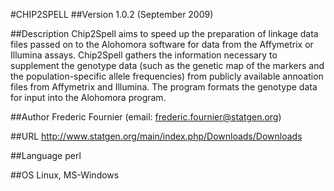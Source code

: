 #CHIP2SPELL
##Version
1.0.2 (September 2009)

##Description
Chip2Spell aims to speed up the preparation of linkage data files passed on to the Alohomora software for data from the Affymetrix or Illumina assays. Chip2Spell gathers the information necessary to supplement the genotype data (such as the genetic map of the markers and the population-specific allele frequencies) from publicly available annoation files from Affymetrix and Illumina. The program formats the genotype data for input into the Alohomora program.

##Author
Frederic Fournier (email: frederic.fournier@statgen.org)

##URL
http://www.statgen.org/main/index.php/Downloads/Downloads

##Language
perl

##OS
Linux, MS-Windows


